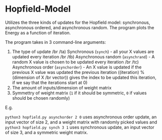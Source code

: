 # Hopfield-Model
Utilizes the three kinds of updates for the Hopfield model: synchronous, asynchronous ordered, and asynchronous random. The program plots the Energy as a function of iteration.

The program takes in 3 command-line arguments:

1) The type of update /br
  /ta) Synchronous (```synch```) - all your X values are updated every iteration /br
  /tb) Asynchronous random (```asynchrand```) - A random X value is chosen to be updated every iteration /br
  /tc) Asynchronous order (```asynchorder```) - An X value is updated if the previous X value was updated the previous iteration ((iteration) % (dimension of X /br vector)) gives the index to be updated this iteration, if we say that the iterations start at 0)
2) The amount of inputs/dimension of weight matrix
3) Symmettry of weight matrix (`1` if it should be symmetric, `0` if values should be chosen randomly)

E.g. 

```python3 hopfield.py asynchorder 2 0``` uses asynchronous order update, an input vector of size 2, and a weight matrix with randomly picked values and 
```python3 hopfield.py synch 3 1``` uses synchronous update, an input vector of size 3, and a symmetric weight matrix.

